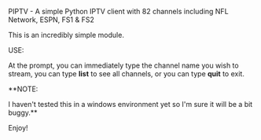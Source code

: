 PIPTV - A simple Python IPTV client with 82 channels including NFL Network, ESPN, FS1 & FS2

This is an incredibly simple module.

USE:

At the prompt, you can immediately type the channel name you wish to stream, you can type **list** to see all
channels, or you can type **quit** to exit.

**NOTE:

I haven't tested this in a windows environment yet so I'm sure it will be a bit buggy.**

Enjoy!